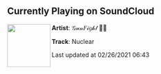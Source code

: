 ## Currently Playing on SoundCloud

[<img align="left" width="100" src="https://i1.sndcdn.com/artworks-x2vPvwhlkXbAIGi4-O6USCw-t50x50.jpg">](https://soundcloud.com/gunfightmusic/nuclear)

**Artist**: 𝒢𝓊𝓃𝐹𝒾𝑔𝒽𝓉 🔫👊 

**Track**: Nuclear

Last updated at 02/26/2021 06:43
